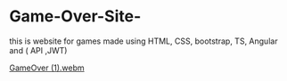 # Game-Over-Site-
this is website for games made using HTML, CSS, bootstrap, TS, Angular and ( API ,JWT) 

[GameOver (1).webm](https://user-images.githubusercontent.com/61967210/235092110-8b340119-72fa-4de6-9f1b-2eb200cecc5e.webm)


